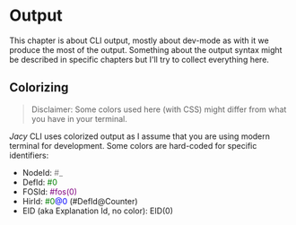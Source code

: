 # Output

This chapter is about CLI output, mostly about dev-mode as with it we produce the most of the output.
Something about the output syntax might be described in specific chapters but I'll try to collect everything here.

## Colorizing

> Disclaimer: Some colors used here (with CSS) might differ from what you have in your terminal.

_Jacy_ CLI uses colorized output as I assume that you are using modern terminal for development.
Some colors are hard-coded for specific identifiers:

- NodeId: <span style="color: gray">#_</span>
- DefId: <span style="color: green">#0</span>
- FOSId: <span style="color: purple">#fos(0)</span>
- HirId: <span style="color: green">#0</span><span style="color:blue">@0</span> (#DefId@Counter)
- EID (aka Explanation Id, no color): EID(0)
